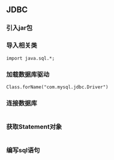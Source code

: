 ## JDBC 

### 引入jar包
### 导入相关类
```
import java.sql.*;
```
### 加载数据库驱动
```
Class.forName("com.mysql.jdbc.Driver")
```
### 连接数据库
```

```
### 获取Statement对象
```
```
### 编写sql语句
```
```
